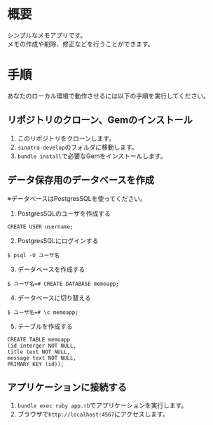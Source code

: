 # 概要
シンプルなメモアプリです。</br>
メモの作成や削除、修正などを行うことができます。
# 手順
あなたのローカル環境で動作させるには以下の手順を実行してください。

## リポジトリのクローン、Gemのインストール
1. このリポジトリをクローンします。
2. ```sinatra-develop```のフォルダに移動します。
3. ```bundle install```で必要なGemをインストールします。

## データ保存用のデータベースを作成
※データベースはPostgresSQLを使ってください。
1. PostgresSQLのユーザを作成する
```
CREATE USER username;
```

2. PostgresSQLにログインする
```
$ psql -U ユーザ名
```

3. データベースを作成する
```
$ ユーザ名=# CREATE DATABASE memoapp;
```

4. データベースに切り替える
```
$ ユーザ名=# \c memoapp;
```

5. テーブルを作成する
```
CREATE TABLE memoapp
(id interger NOT NULL,
title text NOT NULL,
message text NOT NULL,
PRIMARY KEY (id));
```
## アプリケーションに接続する
1. ```bundle exec ruby app.rb```でアプリケーションを実行します。
2. ブラウザで```http://localhost:4567```にアクセスします。
